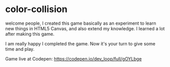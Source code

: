 # color-collision

welcome people, I created this game basically as an experiment to learn new things in HTML5 Canvas, and also extend my knowledge.
I learned a lot after making this game.

I am really happy I completed the game. Now it's your turn to give some time and play.

Game live at Codepen: https://codepen.io/dev_loop/full/gOYLbge


